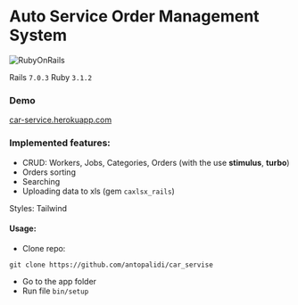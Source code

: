 # Auto Service Order Management System
![RubyOnRails](https://img.shields.io/badge/Ruby_on_Rails-CC0000?style=for-the-badge&logo=ruby-on-rails&logoColor=white)

Rails `7.0.3`
Ruby `3.1.2`

### Demo
[car-service.herokuapp.com](https://car-service.herokuapp.com/)

### Implemented features:

- CRUD: Workers, Jobs, Categories, Orders (with the use **stimulus**, **turbo**)
- Orders sorting
- Searching 
- Uploading data to xls (gem `caxlsx_rails`)

Styles: Tailwind

#### Usage:

- Clone repo:

```
git clone https://github.com/antopalidi/car_servise
```
- Go to the app folder
- Run file `bin/setup`
